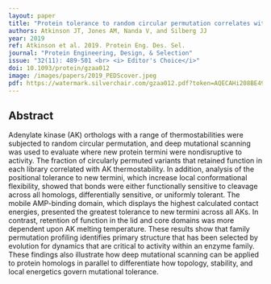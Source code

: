 ```yaml
---
layout: paper
title: "Protein tolerance to random circular permutation correlates with thermostability and local energetics of residue-residue contacts"
authors: Atkinson JT, Jones AM, Nanda V, and Silberg JJ
year: 2019
ref: Atkinson et al. 2019. Protein Eng. Des. Sel.
journal: "Protein Engineering, Design, & Selection"
issue: "32(11): 489-501 <br> <i> Editor's Choice</i>"
doi: 10.1093/protein/gzaa012
image: /images/papers/2019_PEDScover.jpeg
pdf: https://watermark.silverchair.com/gzaa012.pdf?token=AQECAHi208BE49Ooan9kkhW_Ercy7Dm3ZL_9Cf3qfKAc485ysgAAAsUwggLBBgkqhkiG9w0BBwagggKyMIICrgIBADCCAqcGCSqGSIb3DQEHATAeBglghkgBZQMEAS4wEQQM-P2BM0_EcRpYpbzHAgEQgIICeJR5p0gFQDXFvGy2k8YIxPw_BiddTJr0qlZnDRXn4H478mWN9yy9P6fB6ECV5mcoq3T0nKjz_Q2i2S9YIq_q5qetdv0rJPEg20PKnuwn-UXmC9OrNmDahBV6L3texp5eZnK1o37Yu35eOt1YZodePzBX6Ir2x-sx-DNhqKRTMfbZWimfpwhfhQlzUSQHfQPPqIXe5ilk7W_EvYlbJXNhqfxW7annnWA2nEz__JAEP3m6iJS54hdFs72w7EcoScpWEhw_OJeVlw69qtLna2QANSvvQ444LZ6hfhSvK7YlfNkvyRvM-vCkoikscQYedkgecI4LyKGqQgp0vtb-q01RYLjjyGBqqajm64AHGZhs-tpzYiqI9RM097T4ol-3XXoTKCw4qixKmmeI2Jb5U-uLRZi8C5EMDOuVxk2A6DXs54LIJSq_kFxiSaO5hU3x0NyALoX-HtJ9cTFzWIVhD4zGiD2y5EYumri3ZuEuYJvmm2U641Xm7BPC6YBXmQ8B4O7b3xW4DLtaBWB7sVBuac5jpiHhrRMMrLLDDKjUg0j2SPvUHnrqmi6xCEcY5n8sUTSY_LPrX9LssQcBmv9GyNQOxFB_2waOVJJ90tImOASxvJ5lyYlyEnPWASmbsfZdyqm0PeAZlOJ0jrvSqixTgbCuY1NbE3kwvAWJPcRk8NZkl39lJGo0gXufOl8dHjkQTfLIvcKsNppekiLXgiv_Sp4e5bPQsif61H7fzczuprUYDa8FzelVd4ecABkxLYw8EPQBnt3_46GREcFx2Xlp35FeKnUgY0v3ZbuCDVj944uEQ5TzlFAfYrsvGXIoeI1oM-7B53iPyuEpa-hA
---
```


## Abstract

Adenylate kinase (AK) orthologs with a range of thermostabilities were subjected to random circular permutation, and deep mutational scanning was used to evaluate where new protein termini were nondisruptive to activity. The fraction of circularly permuted variants that retained function in each library correlated with AK thermostability. In addition, analysis of the positional tolerance to new termini, which increase local conformational flexibility, showed that bonds were either functionally sensitive to cleavage across all homologs, differentially sensitive, or uniformly tolerant. The mobile AMP-binding domain, which displays the highest calculated contact energies, presented the greatest tolerance to new termini across all AKs. In contrast, retention of function in the lid and core domains was more dependent upon AK melting temperature. These results show that family permutation profiling identifies primary structure that has been selected by evolution for dynamics that are critical to activity within an enzyme family. These findings also illustrate how deep mutational scanning can be applied to protein homologs in parallel to differentiate how topology, stability, and local energetics govern mutational tolerance.